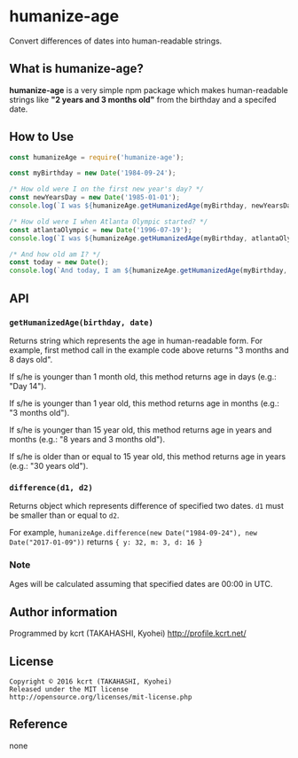 humanize-age
========================================

Convert differences of dates into human-readable strings.

What is humanize-age?
----------------------------------------

**humanize-age** is a very simple npm package which makes human-readable strings like **"2 years and 3 months old"** from the birthday and a specifed date.

How to Use
----------------------------------------

```javascript
const humanizeAge = require('humanize-age');

const myBirthday = new Date('1984-09-24');

/* How old were I on the first new year's day? */
const newYearsDay = new Date('1985-01-01');
console.log(`I was ${humanizeAge.getHumanizedAge(myBirthday, newYearsDay)} on my first new year's day.`);

/* How old were I when Atlanta Olympic started? */
const atlantaOlympic = new Date('1996-07-19');
console.log(`I was ${humanizeAge.getHumanizedAge(myBirthday, atlantaOlympic)} when the Olympic games were held in Atlanta.`);

/* And how old am I? */
const today = new Date();
console.log(`And today, I am ${humanizeAge.getHumanizedAge(myBirthday, today)}.`);

```

API
----------------------------------------
### `getHumanizedAge(birthday, date)`

Returns string which represents the age in human-readable form.
For example, first method call in the example code above returns "3 months and 8 days old".

If s/he is younger than 1 month old, this method returns age in days (e.g.: "Day 14").

If s/he is younger than 1 year old, this method returns age in months (e.g.: "3 months old").

If s/he is younger than 15 year old, this method returns age in years and months (e.g.: "8 years and 3 months old").

If s/he is older than or equal to 15 year old, this method returns age in years (e.g.: "30 years old").

### `difference(d1, d2)`

Returns object which represents difference of specified two dates. `d1` must be smaller than or equal to `d2`.

For example, `humanizeAge.difference(new Date("1984-09-24"), new Date("2017-01-09"))` returns `{ y: 32, m: 3, d: 16 }`

### Note
Ages will be calculated assuming that specified dates are 00:00 in UTC.

Author information
----------------------------------------
Programmed by kcrt (TAKAHASHI, Kyohei)
http://profile.kcrt.net/
	
License
----------------------------------------
	Copyright © 2016 kcrt (TAKAHASHI, Kyohei)
	Released under the MIT license
	http://opensource.org/licenses/mit-license.php

Reference
----------------------------------------
none
